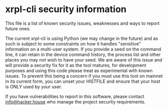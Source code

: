 xrpl-cli security information
=============================
This file is a list of known security issues, weaknesses and ways to
report future ones. 

The current xrpl-cli is using Python (we may change in the future) and
as such is subject to some constraints on how it handles "sensitive" 
information on a multi-user system. If you provide a seed on the command
line, it can retain in the device command history, the process list and
other places you may not wish to have your seed. We are aware of this 
issue and will provide a security fix for it as the tool matures, for 
development purposes and using this code please treat as experimental
with known issues. To prevent this being a concern if you must use
this tool on mainnet in its current form, you can unset your HISTFILE 
and ensure that your host is ONLY used by your user. 

If you have vulnerabilities to report in this software, please contact
info@hacker.house who manage the project security requirements. 
